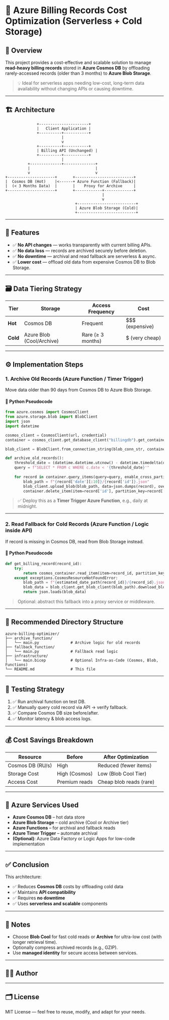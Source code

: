 # 💸 Azure Billing Records Cost Optimization (Serverless + Cold Storage)

## 📘 Overview

This project provides a cost-effective and scalable solution to manage **read-heavy billing records** stored in **Azure Cosmos DB** by offloading rarely-accessed records (older than 3 months) to **Azure Blob Storage**.

> 💡 Ideal for serverless apps needing low-cost, long-term data availability without changing APIs or causing downtime.

---

## 🏗️ Architecture

```
              +----------------------+
              |   Client Application |
              +----------+-----------+
                         |
                         v
              +----------+-----------+
              | Billing API (Unchanged) |
              +----------+-----------+
                         |
          +--------------+--------------+
          |                             |
          v                             v
+---------------------+       +--------------------------+
|  Cosmos DB (Hot)    |<------+ Azure Function (Fallback)|
|  (< 3 Months Data)  |       |    Proxy for Archive     |
+---------------------+       +------------+-------------+
                                           |
                                           v
                               +--------------------------+
                               | Azure Blob Storage (Cold)|
                               +--------------------------+
```

---

## 🧩 Features

- ✅ **No API changes** — works transparently with current billing APIs.
- ✅ **No data loss** — records are archived securely before deletion.
- ✅ **No downtime** — archival and read fallback are serverless & async.
- ✅ **Lower cost** — offload old data from expensive Cosmos DB to Blob Storage.

---

## 🗃️ Data Tiering Strategy

| Tier      | Storage             | Access Frequency | Cost              |
|-----------|---------------------|------------------|-------------------|
| **Hot**   | Cosmos DB           | Frequent         | $$$ (expensive)   |
| **Cold**  | Azure Blob (Cool/Archive) | Rare (≥ 3 months) | $ (very cheap)     |

---

## ⚙️ Implementation Steps

### 1. Archive Old Records (Azure Function / Timer Trigger)

Move data older than 90 days from Cosmos DB to Azure Blob Storage.

#### 🔧 Python Pseudocode

```python
from azure.cosmos import CosmosClient
from azure.storage.blob import BlobClient
import json
import datetime

cosmos_client = CosmosClient(url, credential)
container = cosmos_client.get_database_client("billingdb").get_container_client("records")

blob_client = BlobClient.from_connection_string(blob_conn_str, container_name="billing-archive")

def archive_old_records():
    threshold_date = (datetime.datetime.utcnow() - datetime.timedelta(days=90)).isoformat()
    query = f"SELECT * FROM c WHERE c.date < '{threshold_date}'"
    
    for record in container.query_items(query=query, enable_cross_partition_query=True):
        blob_path = f"{record['date'][:10]}/{record['id']}.json"
        blob_client.upload_blob(blob_path, data=json.dumps(record), overwrite=True)
        container.delete_item(item=record['id'], partition_key=record['partitionKey'])
```

> ✅ Deploy this as a **Timer Trigger Azure Function**, e.g., daily at midnight.

---

### 2. Read Fallback for Cold Records (Azure Function / Logic inside API)

If record is missing in Cosmos DB, read from Blob Storage instead.

#### 🔧 Python Pseudocode

```python
def get_billing_record(record_id):
    try:
        return cosmos_container.read_item(item=record_id, partition_key=record_id)
    except exceptions.CosmosResourceNotFoundError:
        blob_path = f"{estimated_date_path(record_id)}/{record_id}.json"
        blob_data = blob_client.get_blob_client(blob_path).download_blob().readall()
        return json.loads(blob_data)
```

> Optional: abstract this fallback into a proxy service or middleware.

---

## 📂 Recommended Directory Structure

```
azure-billing-optimizer/
├── archive_function/
│   └── main.py              # Archive logic for old records
├── fallback_function/
│   └── main.py              # Fallback read logic
├── infrastructure/
│   └── main.bicep           # Optional Infra-as-Code (Cosmos, Blob, Functions)
└── README.md                # This file
```

---

## 🧪 Testing Strategy

1. ✅ Run archival function on test DB.
2. ✅ Manually query cold record via API → verify fallback.
3. ✅ Compare Cosmos DB size before/after.
4. ✅ Monitor latency & blob access logs.

---

## 💰 Cost Savings Breakdown

| Resource          | Before         | After Optimization     |
|-------------------|----------------|-------------------------|
| Cosmos DB (RU/s)  | High           | Reduced (fewer items)   |
| Storage Cost      | High (Cosmos)  | Low (Blob Cool Tier)    |
| Access Cost       | Premium reads  | Cheap blob reads (rare) |

---

## 🎁 Azure Services Used

- **Azure Cosmos DB** – hot data store
- **Azure Blob Storage** – cold archive (Cool or Archive tier)
- **Azure Functions** – for archival and fallback reads
- **Azure Timer Trigger** – automate archival
- **(Optional)**: Azure Data Factory or Logic Apps for low-code implementation

---

## ✅ Conclusion

This architecture:

- ✅ Reduces **Cosmos DB** costs by offloading cold data
- ✅ Maintains **API compatibility**
- ✅ Requires **no downtime**
- ✅ Uses **serverless and scalable** components

---

## 📌 Notes

- Choose **Blob Cool** for fast cold reads or **Archive** for ultra-low cost (with longer retrieval time).
- Optionally compress archived records (e.g., GZIP).
- Use **managed identity** for secure access between services.

---

## 👨‍💻 Author

---

## 🗂️ License

MIT License — feel free to reuse, modify, and adapt for your needs.